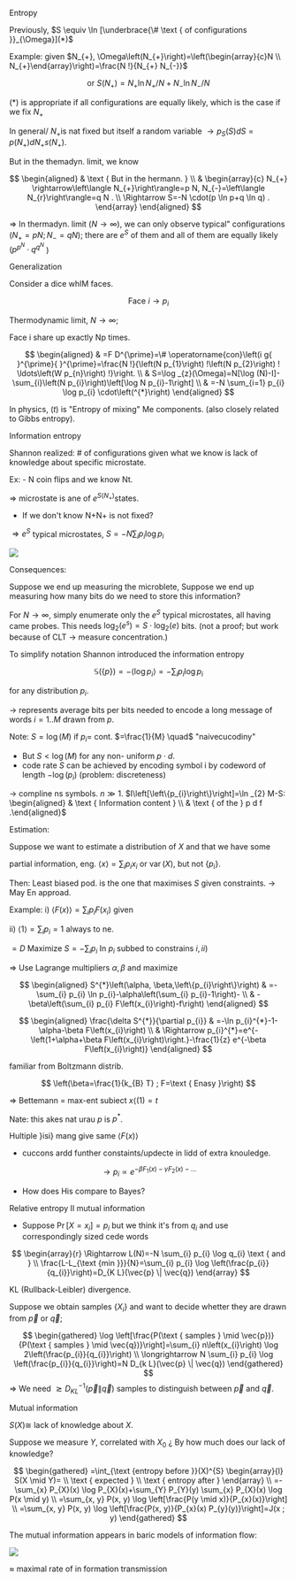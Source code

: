 Entropy

Previously, $S \equiv \ln [\underbrace{\# \text { of configurations }}_{\Omega}](*)$

Example: given $N_{+}, \Omega\left(N_{+}\right)=\left(\begin{array}{c}N \\ N_{+}\end{array}\right)=\frac{N !}{N_{+} N_{-}}$

$$
\text { or } S\left(N_{+}\right)=N_{+} \ln N_{+} / N+N_{-} \ln N_{-} / N
$$

$(*)$ is appropriate if all configurations are equally likely, which is the case if we fix $N_{+}$

In general/ $N_{+}$is nat fixed but itself a random variable $\rightarrow p_{S}(S) d S=p\left(N_{+}\right) d N_{+} s\left(N_{+}\right)$.

But in the themadyn. limit, we know

$$
\begin{aligned}
& \text { But in the hermann. } \\
& \begin{array}{c}
N_{+} \rightarrow\left\langle N_{+}\right\rangle=p N, N_{-}=\left\langle N_{r}\right\rangle=q N . \\
\Rightarrow S=-N \cdot(p \ln p+q \ln q) .
\end{array}
\end{aligned}
$$

$\Rightarrow$ In thermadyn. limit $(N \rightarrow \infty)$, we can only observe typical" configurations $\left(N_{+}=p N ; N_{-}=q N\right)$; there are $e^{S}$ of them and all of them are equally likely $\left(p^{p^{N}} \cdot q^{q^{N}}\right.$ )

Generalization

Consider a dice whIM faces.

$$
\text { Face } i \longrightarrow p_{i}
$$

Thermodynamic limit, $N \rightarrow \infty ;$

Face i share up exactly Np times.

$$
\begin{aligned}
& =F D^{\prime}=\# \operatorname{con}\left(i g{ }^{\prime}{ }^{\prime}=\frac{N !}{\left(N p_{1}\right) !\left(N p_{2}\right) ! \ldots\left(W p_{n}\right) !}\right. \\
& S=\log _{z}(\Omega)=N[\log (N)-I]-\sum_{i}\left(N p_{i}\right)\left[\log N p_{i}-1\right] \\
& =-N \sum_{i=1} p_{i} \log p_{i} \cdot\left(^{*}\right)
\end{aligned}
$$

In physics, $(t)$ is "Entropy of mixing" Me components. (also closely related to Gibbs entropy).

Information entropy

Shannon realized: \# of configurations given what we know is lack of knowledge about specific microstate.

Ex: - N coin flips and we know Nt.

$\Rightarrow$ microstate is ane of $e^{S\left(N_{+}\right)}$states.
- If we don't know N+N+ is not fixed?

$\Rightarrow e^{S}$ typical microstates, $S=-N \sum_{i} p_{i} \log p_{i}$

![](https://cdn.mathpix.com/cropped/2024_01_19_b6c94b34fcab4495da5bg-3.jpg?height=289&width=1311&top_left_y=1059&top_left_x=715)

Consequences:

Suppose we end up measuring the microblete, Suppose we end up measuring
how many bits do we need to
store this information?

For $N \rightarrow \infty$, simply enumerate only the $e^{S}$ typical microstates, all having came probes. This needs $\log _{2}\left(e^{s}\right)=S \cdot \log _{2}(e)$ bits. (not a proof; but work because of CLT $\rightarrow$ measure concentration.)

To simplify notation Shannon introduced the information entropy

$$
\mathbb{S}(\{p\})=-\left\langle\log p_{i}\right\rangle=-\sum_{i} p_{i} \log p_{i}
$$

for any distribution $p_{i}$.

$\rightarrow$ represents average bits per bits needed to encode a long message of words $i=1 . . M$ drawn from $p$.

Note: $S=\log (M)$ if $p_{i}=$ cont. $=\frac{1}{M} \quad$ "naivecucodiny"
- But $S<\log (M)$ for any non- uniform $p \cdot d$.
- code rate $S$ can be achieved by encoding symbol i by codeword of length $-\log \left(p_{i}\right)$ (problem: discreteness)

$\rightarrow$ compline ns symbols. $n \gg 1$. $I\left[\left\{p_{i}\right\}\right]=\ln _{2} M-S: \begin{aligned} & \text { Information content } \\ & \text { of the } p d f .\end{aligned}$

Estimation:

Suppose we want to estimate a distribution of $X$ and that we have some

partial information, eng. $\langle x\rangle=\sum_{i} p_{i} x_{i}$ or $\operatorname{var}(X)$, but not $\left\{p_{i}\right\}$.

Then: Least biased pod. is the one that maximises $S$ given constraints. $\rightarrow$ May En approad.

Example:
i) $\langle F(x)\rangle=\sum_{i} p_{i} F\left(x_{i}\right)$ given

ii) $\langle 1\rangle=\sum_{i} p_{i}=1$ always to ne.

$=D$ Maximize $S=-\sum_{i} p_{i}$ In $p_{i}$ subbed to constrains $\left.i, i i\right)$

$\Rightarrow$ Use Lagrange multipliers $\alpha, \beta$ and maximize

$$
\begin{aligned}
S^{*}\left(\alpha, \beta,\left\{p_{i}\right\}\right) & =-\sum_{i} p_{i} \ln p_{i}-\alpha\left(\sum_{i} p_{i}-1\right)- \\
& -\beta\left(\sum_{i} p_{i} F\left(x_{i}\right)-f\right)
\end{aligned}
$$

$$
\begin{aligned}
\frac{\delta S^{*}}{\partial p_{i}} & =-\ln p_{i}^{*}-1-\alpha-\beta F\left(x_{i}\right) \\
& \Rightarrow p_{i}^{*}=e^{-\left(1+\alpha+\beta F\left(x_{i}\right)\right.}-\frac{1}{z} e^{-\beta F\left(x_{i}\right)}
\end{aligned}
$$

familiar from Boltzmann distrib.

$$
\left(\beta=\frac{1}{k_{B} T} ; F=\text { Enasy }\right)
$$

$\Rightarrow$ Bettemann = max-ent subiect $x\langle(1)=t$

Nate: this akes nat urau $p$ is $p^{*}$.

Hultiple \}isi\} mang give same $\langle F(x)\rangle$
- cuccons ardd funther constaints/updecte in lidd of extra knouledge.

$$
\rightarrow p_{i} \propto e^{-\beta F_{1}(x)-\gamma F_{2}(x)-\ldots}
$$
- How does His compare to Bayes?

Relative entropy II mutual information

- Suppose $\operatorname{Pr}\left[X=x_{i}\right]=p_{i}$ but we think it's from $q_{i}$ and use correspondingly sized cede words

$$
\begin{array}{r}
\Rightarrow L(N)=-N \sum_{i} p_{i} \log q_{i} \text { and } \\
\frac{L-L_{\text {min }}}{N}=\sum_{i} p_{i} \log \left(\frac{p_{i}}{q_{i}}\right)=D_{K L}(\vec{p} \| \vec{q})
\end{array}
$$

KL (Rullback-Leibler) divergence.

Suppose we obtain samples $\left\{X_{i}\right\}$ and want to decide whetter they are drawn from $\vec{p}$ or $\vec{q}$;

$$
\begin{gathered}
\log \left[\frac{P(\text { samples } \mid \vec{p})}{P(\text { samples } \mid \vec{q})}\right]=\sum_{i} n\left(x_{i}\right) \log 2\left(\frac{p_{i}}{q_{i}}\right) \\
\longrightarrow N \sum_{i} p_{i} \log \left(\frac{p_{i}}{q_{i}}\right)=N D_{k L}(\vec{p} \| \vec{q})
\end{gathered}
$$
$\Rightarrow$ We need $\gtrsim D_{K L}^{-1}(\vec{p} \| \vec{q})$ samples to distinguish between $\vec{p}$ and $\vec{q}$.

Mutual information

$S(X) \cong$ lack of knowledge about $X$.

Suppose we measure $Y$, correlated with $X_{0}$ ¿ By how much does our lack of knowledge?

$$
\begin{gathered}
=\int_{\text {entropy before }}(X)^{S} \begin{array}{l}
S(X \mid Y)= \\
\text { expected } \\
\text { entropy after }
\end{array} \\
=-\sum_{x} P_{X}(x) \log P_{X}(x)+\sum_{Y} P_{Y}(y) \sum_{x} P_{X}(x) \log P(x \mid y) \\
=\sum_{x, y} P(x, y) \log \left[\frac{P(y \mid x)}{P_{x}(x)}\right] \\
=\sum_{x, y} P(x, y) \log \left[\frac{P(x, y)}{P_{x}(x) P_{y}(y)}\right]=J(x ; y)
\end{gathered}
$$

The mutual information appears in baric models of information flow:

![](https://cdn.mathpix.com/cropped/2024_01_19_b6c94b34fcab4495da5bg-9.jpg?height=899&width=2093&top_left_y=297&top_left_x=0)

$\approx$ maximal rate of in formation transmission